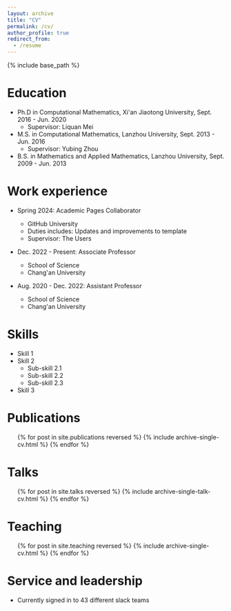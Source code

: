 ```yaml
---
layout: archive
title: "CV"
permalink: /cv/
author_profile: true
redirect_from:
  - /resume
---
```


{% include base_path %}

Education
======
* Ph.D in Computational Mathematics, Xi'an Jiaotong University, Sept. 2016 - Jun. 2020
  * Supervisor: Liquan Mei
* M.S. in Computational Mathematics, Lanzhou University, Sept. 2013 - Jun. 2016
  * Supervisor: Yubing Zhou
* B.S. in Mathematics and Applied Mathematics, Lanzhou University, Sept. 2009 - Jun. 2013

Work experience
======
* Spring 2024: Academic Pages Collaborator
  * GitHub University
  * Duties includes: Updates and improvements to template
  * Supervisor: The Users

* Dec. 2022 - Present: Associate Professor
  * School of Science
  * Chang'an University

* Aug. 2020 - Dec. 2022: Assistant Professor
  * School of Science
  * Chang'an University
  
Skills
======
* Skill 1
* Skill 2
  * Sub-skill 2.1
  * Sub-skill 2.2
  * Sub-skill 2.3
* Skill 3

Publications
======
  <ul>{% for post in site.publications reversed %}
    {% include archive-single-cv.html %}
  {% endfor %}</ul>
  
Talks
======
  <ul>{% for post in site.talks reversed %}
    {% include archive-single-talk-cv.html  %}
  {% endfor %}</ul>
  
Teaching
======
  <ul>{% for post in site.teaching reversed %}
    {% include archive-single-cv.html %}
  {% endfor %}</ul>
  
Service and leadership
======
* Currently signed in to 43 different slack teams
